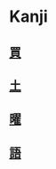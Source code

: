 # Kanji
## [買](../../Kanji/kanji-dict/買.md)

## [土](../../Vocabulary/土.md)

## [曜](../../Kanji/kanji-dict/曜.md)

## [語](../../Vocabulary/語.md)
